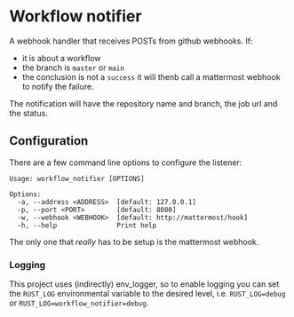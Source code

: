 # Workflow notifier

A webhook handler that receives POSTs from github webhooks. If:
- it is about a workflow
- the branch is `master` or `main`
- the conclusion is not a `success` 
it will thenb call a mattermost webhook to notify the failure.

The notification will have the repository name and branch, the job url and the status.

## Configuration

There are a few command line options to configure the listener:

```
Usage: workflow_notifier [OPTIONS]

Options:
  -a, --address <ADDRESS>  [default: 127.0.0.1]
  -p, --port <PORT>        [default: 8080]
  -w, --webhook <WEBHOOK>  [default: http://mattermost/hook]
  -h, --help               Print help
```

The only one that *really* has to be setup is the mattermost webhook.

### Logging
This project uses (indirectly) env_logger, so to enable logging you can set the `RUST_LOG` environmental variable to the desired level, i.e. `RUST_LOG=debug` or `RUST_LOG=workflow_notifier=debug`.

